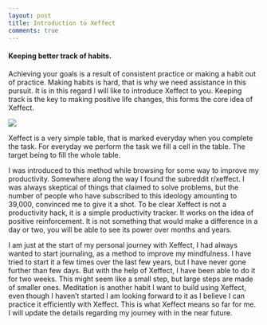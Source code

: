 ```yaml
---
layout: post
title: Introduction to Xeffect
comments: true
---
```

#### Keeping better track of habits.

Achieving your goals is a result of consistent practice or making a habit out of practice. Making habits is hard, that is why we need assistance in this pursuit. It is in this regard I will like to introduce Xeffect to you. Keeping track is the key to making positive life changes, this forms the core idea of Xeffect.

<img src="https://miro.medium.com/max/1400/1*aLSrGxr7isF1gQjLqs6yWg.jpeg" />

Xeffect is a very simple table, that is marked everyday when you complete the task. For everyday we perform the task we fill a cell in the table. The target being to fill the whole table.

I was introduced to this method while browsing for some way to improve my productivity. Somewhere along the way I found the subreddit r/xeffect. I was always skeptical of things that claimed to solve problems, but the number of people who have subscribed to this ideology amounting to 39,000, convinced me to give it a shot. To be clear Xeffect is not a productivity hack, it is a simple productivity tracker. It works on the idea of positive reinforcement. It is not something that would make a difference in a day or two, you will be able to see its power over months and years.

I am just at the start of my personal journey with Xeffect, I had always wanted to start journaling, as a method to improve my mindfulness. I have tried to start it a few times over the last few years, but I have never gone further than few days. But with the help of Xeffect, I have been able to do it for two weeks. This might seem like a small step, but large steps are made of smaller ones. Meditation is another habit I want to build using Xeffect, even though I haven’t started I am looking forward to it as I believe I can practice it efficiently with Xeffect. This is what Xeffect means so far for me. I will update the details regarding my journey with in the near future.